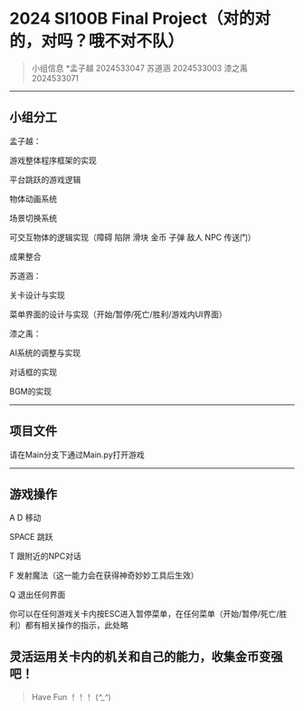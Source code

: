 # 2024 SI100B Final Project（对的对的，对吗？哦不对不队）
> 小组信息
> *孟子越 2024533047 
> 苏道涵 2024533003
> 漆之禹 2024533071

---

## 小组分工
孟子越：

游戏整体程序框架的实现

平台跳跃的游戏逻辑

物体动画系统

场景切换系统

可交互物体的逻辑实现（障碍 陷阱 滑块 金币 子弹 敌人 NPC 传送门）

成果整合

苏道涵：

关卡设计与实现

菜单界面的设计与实现（开始/暂停/死亡/胜利/游戏内UI界面）

漆之禹：

AI系统的调整与实现

对话框的实现

BGM的实现

---

## 项目文件
请在Main分支下通过Main.py打开游戏

---

## 游戏操作
A D 移动

SPACE 跳跃

T 跟附近的NPC对话

F 发射魔法（这一能力会在获得神奇妙妙工具后生效）

Q 退出任何界面

你可以在任何游戏关卡内按ESC进入暂停菜单，在任何菜单（开始/暂停/死亡/胜利）都有相关操作的指示，此处略

## 灵活运用关卡内的机关和自己的能力，收集金币变强吧！

> Have Fun ！！！ (*^_^*)




